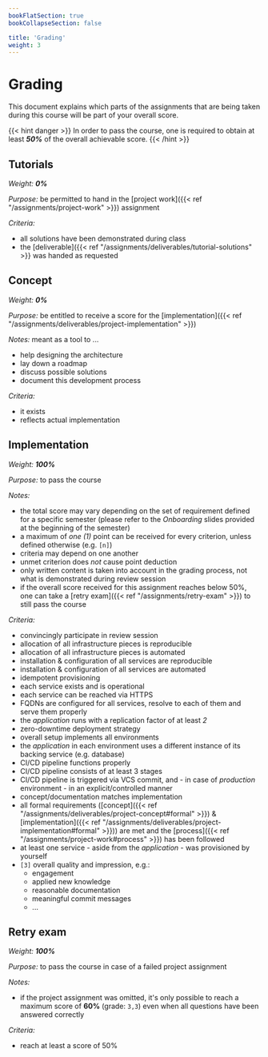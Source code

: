 ```yaml
---
bookFlatSection: true
bookCollapseSection: false

title: 'Grading'
weight: 3
---
```



Grading
=======

This document explains which parts of the assignments that are being taken during this course will be part of
your overall score.

{{< hint danger >}}
In order to pass the course, one is required to obtain at least _**50%**_ of the overall achievable score.
{{< /hint >}}


## Tutorials

_Weight: **0%**_

*Purpose:* be permitted to hand in the [project work]({{< ref "/assignments/project-work" >}}) assignment 

*Criteria:*

* all solutions have been demonstrated during class
* the [deliverable]({{< ref "/assignments/deliverables/tutorial-solutions" >}} was handed as requested 


## Concept

_Weight: **0%**_

*Purpose:* be entitled to receive a score for the [implementation]({{< ref "/assignments/deliverables/project-implementation" >}})
 
*Notes:* meant as a tool to ...

* help designing the architecture
* lay down a roadmap
* discuss possible solutions
* document this development process

*Criteria:*

* it exists
* reflects actual implementation


## Implementation

_Weight: **100%**_

*Purpose:* to pass the course

*Notes:*

* the total score may vary depending on the set of requirement defined for a specific semester (please
  refer to the *Onboarding* slides provided at the beginning of the semester)
* a maximum of *one (1)* point can be received for every criterion, unless defined otherwise (e.g. `[n]`)  
* criteria may depend on one another
* unmet criterion does *not* cause point deduction
* only written content is taken into account in the grading process, not what is demonstrated during review
  session
* if the overall score received for this assignment reaches below 50%, one can take a
  [retry exam]({{< ref "/assignments/retry-exam" >}}) to still pass the course

*Criteria:*

* convincingly participate in review session
* allocation of all infrastructure pieces is reproducible
* allocation of all infrastructure pieces is automated
* installation & configuration of all services are reproducible
* installation & configuration of all services are automated
* idempotent provisioning
* each service exists and is operational
* each service can be reached via HTTPS
* FQDNs are configured for all services, resolve to each of them and serve them properly 
* the *application* runs with a replication factor of at least *2*
* zero-downtime deployment strategy
* overall setup implements all environments
* the *application* in each environment uses a different instance of its backing service (e.g. database)
* CI/CD pipeline functions properly
* CI/CD pipeline consists of at least 3 stages
* CI/CD pipeline is triggered via VCS commit, and - in case of *production* environment - in an
  explicit/controlled manner
* concept/documentation matches implementation
* all formal requirements ([concept]({{< ref "/assignments/deliverables/project-concept#formal" >}}) & 
  [implementation]({{< ref "/assignments/deliverables/project-implementation#formal" >}})) are met and the
  [process]({{< ref "/assignments/project-work#process" >}}) has been followed
* at least one service - aside from the *application* - was provisioned by yourself
* `[3]` overall quality and impression, e.g.:
  - engagement
  - applied new knowledge
  - reasonable documentation
  - meaningful commit messages
  - ...


## Retry exam

_Weight: **100%**_

*Purpose:* to pass the course in case of a failed project assignment

*Notes:*

* if the project assignment was omitted, it's only possible to reach a maximum score of __60%__ (grade: `3,3`) even
  when all questions have been answered correctly

*Criteria:* 

* reach at least a score of 50%
